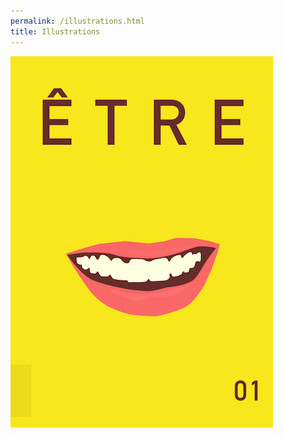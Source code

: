 ```yaml
---
permalink: /illustrations.html
title: Illustrations
---
```


<a href="1.html"><img src="1.png" class="w1"></a>
